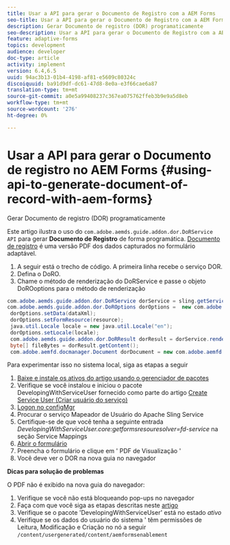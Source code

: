 ```yaml
---
title: Usar a API para gerar o Documento de Registro com a AEM Forms
seo-title: Usar a API para gerar o Documento de Registro com a AEM Forms
description: Gerar Documento de registro (DOR) programaticamente
seo-description: Usar a API para gerar o Documento de Registro com a AEM Forms
feature: adaptive-forms
topics: development
audience: developer
doc-type: article
activity: implement
version: 6.4,6.5
uuid: 94ac3b13-01b4-4198-af81-e5609c80324c
discoiquuid: ba91d9df-dc61-47d8-8e0a-e3f66cae6a87
translation-type: tm+mt
source-git-commit: a0e5a99408237c367ea075762ffeb3b9e9a5d8eb
workflow-type: tm+mt
source-wordcount: '276'
ht-degree: 0%

---
```



# Usar a API para gerar o Documento de registro no AEM Forms {#using-api-to-generate-document-of-record-with-aem-forms}

Gerar Documento de registro (DOR) programaticamente

Este artigo ilustra o uso do `com.adobe.aemds.guide.addon.dor.DoRService API` para gerar **Documento de Registro** de forma programática. [Documento de registro](https://docs.adobe.com/content/help/en/experience-manager-65/forms/adaptive-forms-advanced-authoring/generate-document-of-record-for-non-xfa-based-adaptive-forms.html) é uma versão PDF dos dados capturados no formulário adaptável.

1. A seguir está o trecho de código. A primeira linha recebe o serviço DOR.
1. Defina o DoRO.
1. Chame o método de renderização do DoRService e passe o objeto DoROoptions para o método de renderização

```java
com.adobe.aemds.guide.addon.dor.DoRService dorService = sling.getService(com.adobe.aemds.guide.addon.dor.DoRService.class);
com.adobe.aemds.guide.addon.dor.DoROptions dorOptions =  new com.adobe.aemds.guide.addon.dor.DoROptions();
 dorOptions.setData(dataXml);
 dorOptions.setFormResource(resource);
 java.util.Locale locale = new java.util.Locale("en");
 dorOptions.setLocale(locale);
 com.adobe.aemds.guide.addon.dor.DoRResult dorResult = dorService.render(dorOptions);
 byte[] fileBytes = dorResult.getContent();
 com.adobe.aemfd.docmanager.Document dorDocument = new com.adobe.aemfd.docmanager.Document(fileBytes);
```

Para experimentar isso no sistema local, siga as etapas a seguir

1. [Baixe e instale os ativos do artigo usando o gerenciador de pacotes](assets/dor-with-api.zip)
1. Verifique se você instalou e iniciou o pacote DevelopingWithServiceUser fornecido como parte do artigo [Create Service User (Criar usuário do serviço)](service-user-tutorial-develop.md)
1. [Logon no configMgr](http://localhost:4502/system/console/configMgr)
1. Procurar o serviço Mapeador de Usuário do Apache Sling Service
1. Certifique-se de que você tenha a seguinte entrada _DevelopingWithServiceUser.core:getformsresouresolver=fd-service_ na seção Service Mappings
1. [Abrir o formulário](http://localhost:4502/content/dam/formsanddocuments/sandbox/1201-borrower-payments/jcr:content?wcmmode=disabled)
1. Preencha o formulário e clique em &#39; PDF de Visualização &#39;
1. Você deve ver o DOR na nova guia no navegador


**Dicas para solução de problemas**

O PDF não é exibido na nova guia do navegador:

1. Verifique se você não está bloqueando pop-ups no navegador
1. Faça com que você siga as etapas descritas neste [artigo](service-user-tutorial-develop.md)
1. Verifique se o pacote &#39;DevelopingWithServiceUser&#39; está no estado *ativo*
1. Verifique se os dados do usuário do sistema &#39; têm permissões de Leitura, Modificação e Criação no nó a seguir `/content/usergenerated/content/aemformsenablement`

